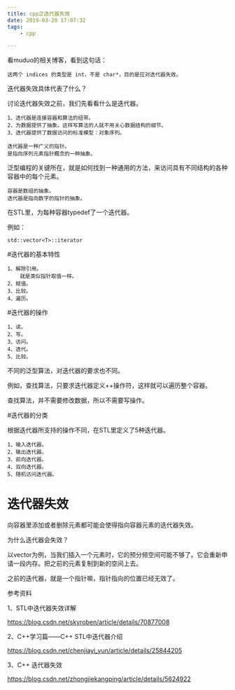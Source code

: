 ```yaml
---
title: cpp之迭代器失效
date: 2019-03-20 17:07:32
tags:
	- cpp

---
```




看muduo的相关博客，看到这句话：

```
这两个 indices 的类型是 int，不是 char*，目的是应对迭代器失效。
```

迭代器失效具体代表了什么？



讨论迭代器失效之前，我们先看看什么是迭代器。

```
1、迭代器是连接容器和算法的纽带。
2、为数据提供了抽象。这样写算法的人就不用关心数据结构的细节。
3、迭代器提供了数据访问的标准模型：对象序列。

迭代器是一种广义的指针。
是指向序列元素指针概念的一种抽象。
```



泛型编程的关键所在，就是如何找到一种通用的方法，来访问具有不同结构的各种容器中的每个元素。



```
容器是数组的抽象。
迭代器是指向数字的指针的抽象。
```



在STL里，为每种容器typedef了一个迭代器。

例如：

```
std::vector<T>::iterator
```



#迭代器的基本特性

```
1、解除引用。
	就是类似指针取值一样。
2、赋值。
3、比较。
4、遍历。
```

#迭代器的操作

```
1、读。
2、写。
3、访问。
4、迭代。
5、比较。
```

不同的泛型算法，对迭代器的要求也不同。

例如，查找算法，只要求迭代器定义++操作符，这样就可以遍历整个容器。

查找算法，并不需要修改数据，所以不需要写操作。



#迭代器的分类

根据迭代器所支持的操作不同，在STL里定义了5种迭代器。

```
1、输入迭代器。
2、输出迭代器。
3、前向迭代器。
4、双向迭代器。
5、随机访问迭代器。
```



# 迭代器失效

向容器里添加或者删除元素都可能会使得指向容器元素的迭代器失效。

为什么迭代器会失效？

以vector为例，当我们插入一个元素时，它的预分频空间可能不够了。它会重新申请一段内存。把之前的元素复制到新的空间上去。

之前的迭代器，就是一个指针嘛，指针指向的位置已经无效了。





参考资料

1、STL中迭代器失效详解

https://blog.csdn.net/skyroben/article/details/70877008

2、C++学习篇——C++ STL中迭代器介绍

https://blog.csdn.net/chenjiayi_yun/article/details/25844205

3、C++ 迭代器失效

https://blog.csdn.net/zhongjiekangping/article/details/5624922